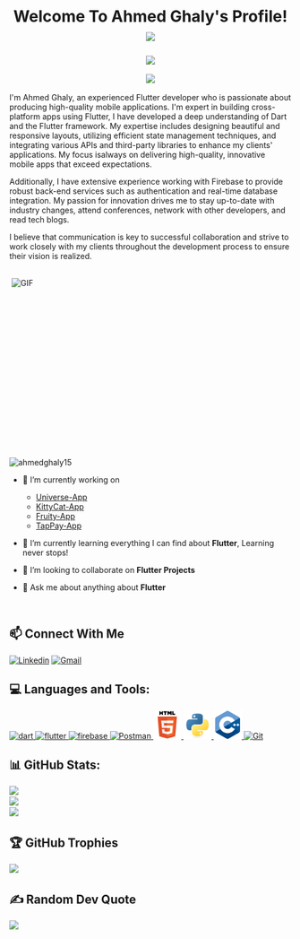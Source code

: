 <h1 align="center">Welcome To Ahmed Ghaly's Profile!
  <img src="https://media.giphy.com/media/hvRJCLFzcasrR4ia7z/giphy.gif" width="28">
</h1>

<!-- <h3 align="center">A Mobile Application Developer With A Passion For Cross-Platform Development Using Flutter</h3>
 -->
 
<p align="center">
  <a href="https://github.com/DenverCoder1/readme-typing-svg"><img src="https://readme-typing-svg.herokuapp.com/?lines=Mobile%20Application%20Developer%20With%20A%20Passion%20For;Always%20Learning%20New%20Things&font=Fira%20Code&center=true&width=1000&height=45&color=blue&vCenter=true&size=22"></a>
</p>

<p align="center">
  <a href="https://github.com/DenverCoder1/readme-typing-svg"><img src="https://readme-typing-svg.herokuapp.com/?lines=Cross-Platform%20Development%20Using%20Flutter;Improve%20Constantly,%20Code%20Better&font=Fira%20Code&center=true&width=1000&height=45&color=blue&vCenter=true&size=22"></a>
</p>

<p>
I'm Ahmed Ghaly, an experienced Flutter developer who is passionate about producing high-quality mobile applications. I'm expert in building cross-platform apps using Flutter, I have developed a deep understanding of Dart and the Flutter framework. My expertise includes designing beautiful and responsive layouts, utilizing efficient state management techniques, and integrating various APIs and third-party libraries to enhance my clients' applications. My focus isalways on delivering high-quality, innovative mobile apps that exceed expectations.
  
Additionally, I have extensive experience working with Firebase to provide robust back-end services such as authentication and real-time database integration. My passion for innovation drives me to stay up-to-date with industry changes, attend conferences, network with other developers, and read tech blogs. 

I believe that communication is key to successful collaboration and strive to work closely with my clients throughout the development process to ensure their vision is realized.
</p>

<br/>

 <img align="right" alt="GIF" src="https://cdn.dribbble.com/users/1292677/screenshots/6139167/media/fcf7fd0c619bb87706533079240915f3.gif" width="500" height="320" />

<p align="left"> <img src="https://komarev.com/ghpvc/?username=ahmedghaly15&label=Profile%20views&color=0e75b6&style=flat" alt="ahmedghaly15" /> </p>

* 🔭 I’m currently working on
  - [Universe-App](https://github.com/ahmedghaly15/Universe-App)
  - [KittyCat-App](https://github.com/ahmedghaly15/KittyCat-App)
  - [Fruity-App](https://github.com/ahmedghaly15/Fruity-App)
  - [TapPay-App](https://github.com/ahmedghaly15/TapPay-App)

* 🌱 I’m currently learning everything I can find about **Flutter**, Learning never stops!

* 👯 I’m looking to collaborate on **Flutter Projects**

* 💬 Ask me about anything about **Flutter**

<br/>

## 📫 Connect With Me

[![Linkedin](https://img.shields.io/badge/LinkedIn-0077B5?style=for-the-badge&logo=linkedin&logoColor=white
)](https://www.linkedin.com/in/ahmed-ghaly15/)
[![Gmail](https://img.shields.io/badge/Gmail-D14836?style=for-the-badge&logo=gmail&logoColor=white&link=mailto:ahmedghaly0767@gmail.com)](mailto:ahmedghaly0767@gmail.com)

## 💻 Languages and Tools:

<p align="left"> 
  <a href="https://dart.dev" target="_blank" rel="noreferrer"> 
    <img src="https://www.vectorlogo.zone/logos/dartlang/dartlang-icon.svg" alt="dart" width="50" height="50"/> 
  </a> 
  <a href="https://flutter.dev" target="_blank" rel="noreferrer"> 
    <img src="https://www.vectorlogo.zone/logos/flutterio/flutterio-icon.svg" alt="flutter" width="50" height="50"/> 
  </a> 
  <a href="https://firebase.google.com/" target="_blank" rel="noreferrer"> 
    <img src="https://www.vectorlogo.zone/logos/firebase/firebase-icon.svg" alt="firebase" width="50" height="50"/> 
  </a> 
  <a href="https://www.postman.com/" target="_blank" rel="noreferrer"> 
    <img src="https://www.vectorlogo.zone/logos/getpostman/getpostman-icon.svg" alt="Postman" width="50" height="50">
  </a> 
  <a href="https://www.w3.org/html/" target="_blank" rel="noreferrer"> 
    <img src="https://raw.githubusercontent.com/devicons/devicon/master/icons/html5/html5-original-wordmark.svg" alt="html5" width="50" height="50"/> 
  </a> 
  <a href="https://www.python.org" target="_blank" rel="noreferrer"> 
    <img src="https://raw.githubusercontent.com/devicons/devicon/master/icons/python/python-original.svg" alt="python" width="50" height="50"/> 
  </a> 
  <a href="https://www.w3schools.com/cpp/" target="_blank" rel="noreferrer"> 
    <img src="https://raw.githubusercontent.com/devicons/devicon/master/icons/cplusplus/cplusplus-original.svg" alt="cplusplus" width="50" height="50"/> 
  </a> 
  <a href="https://git-scm.com/" target="_blank" rel="noreferrer">
    <img src="https://www.vectorlogo.zone/logos/git-scm/git-scm-icon.svg" alt="Git" width="50" height="50">
  </a> 
</p>


## 📊 GitHub Stats:
![](https://github-readme-stats.vercel.app/api?username=ahmedghaly15&theme=blue-green&hide_border=true&include_all_commits=true&count_private=false)<br/>
![](https://github-readme-streak-stats.herokuapp.com/?user=ahmedghaly15&theme=blue-green&hide_border=true)<br/>
![](https://github-readme-stats.vercel.app/api/top-langs/?username=ahmedghaly15&theme=blue-green&hide_border=true&include_all_commits=true&count_private=false&layout=compact)

## 🏆 GitHub Trophies
![](https://github-profile-trophy.vercel.app/?username=ahmedghaly15&theme=dracula&no-frame=true&no-bg=true&margin-w=4)

## ✍️ Random Dev Quote
![](https://quotes-github-readme.vercel.app/api?type=vetical&theme=radical)


